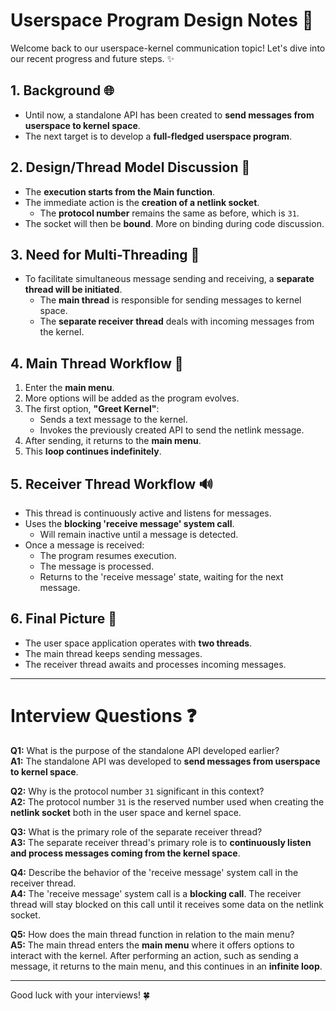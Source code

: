 # Userspace Program Design Notes 📒

Welcome back to our userspace-kernel communication topic! Let's dive into our recent progress and future steps. ✨

## 1. Background 🌐

- Until now, a standalone API has been created to **send messages from userspace to kernel space**.
- The next target is to develop a **full-fledged userspace program**.

## 2. Design/Thread Model Discussion 🧵

- The **execution starts from the Main function**.
- The immediate action is the **creation of a netlink socket**.
  - The **protocol number** remains the same as before, which is `31`.
- The socket will then be **bound**. More on binding during code discussion.

## 3. Need for Multi-Threading 🔄

- To facilitate simultaneous message sending and receiving, a **separate thread will be initiated**.
  - The **main thread** is responsible for sending messages to kernel space.
  - The **separate receiver thread** deals with incoming messages from the kernel.

## 4. Main Thread Workflow 🧠

1. Enter the **main menu**.
2. More options will be added as the program evolves.
3. The first option, **"Greet Kernel"**:
   - Sends a text message to the kernel.
   - Invokes the previously created API to send the netlink message.
4. After sending, it returns to the **main menu**.
5. This **loop continues indefinitely**.

## 5. Receiver Thread Workflow 🔊

- This thread is continuously active and listens for messages.
- Uses the **blocking 'receive message' system call**.
  - Will remain inactive until a message is detected.
- Once a message is received:
  - The program resumes execution.
  - The message is processed.
  - Returns to the 'receive message' state, waiting for the next message.
  
## 6. Final Picture 🎨

- The user space application operates with **two threads**.
- The main thread keeps sending messages.
- The receiver thread awaits and processes incoming messages.

---

# Interview Questions ❓

**Q1:** What is the purpose of the standalone API developed earlier?  
**A1:** The standalone API was developed to **send messages from userspace to kernel space**.

**Q2:** Why is the protocol number `31` significant in this context?  
**A2:** The protocol number `31` is the reserved number used when creating the **netlink socket** both in the user space and kernel space.

**Q3:** What is the primary role of the separate receiver thread?  
**A3:** The separate receiver thread's primary role is to **continuously listen and process messages coming from the kernel space**.

**Q4:** Describe the behavior of the 'receive message' system call in the receiver thread.  
**A4:** The 'receive message' system call is a **blocking call**. The receiver thread will stay blocked on this call until it receives some data on the netlink socket.

**Q5:** How does the main thread function in relation to the main menu?  
**A5:** The main thread enters the **main menu** where it offers options to interact with the kernel. After performing an action, such as sending a message, it returns to the main menu, and this continues in an **infinite loop**.

--- 

Good luck with your interviews! 🍀
